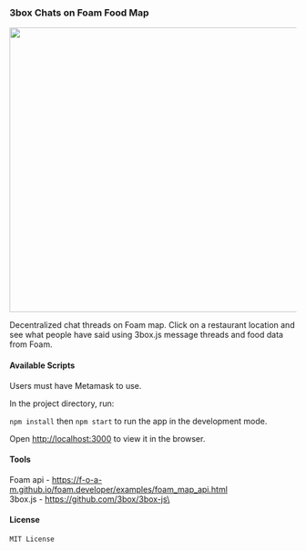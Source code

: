 ### 3box Chats on Foam Food Map

<img src="https://im2.ezgif.com/tmp/ezgif-2-589b0941121c.gif" width="600" height="500" />

Decentralized chat threads on Foam map. Click on a restaurant location and see what people have said using 3box.js message threads and food data from Foam. 

#### Available Scripts

Users must have Metamask to use. 

In the project directory, run:

`npm install` then `npm start` to run the app in the development mode.

Open [http://localhost:3000](http://localhost:3000) to view it in the browser.

#### Tools
Foam api - https://f-o-a-m.github.io/foam.developer/examples/foam_map_api.html \
3box.js - https://github.com/3box/3box-js\


#### License

`MIT License`

